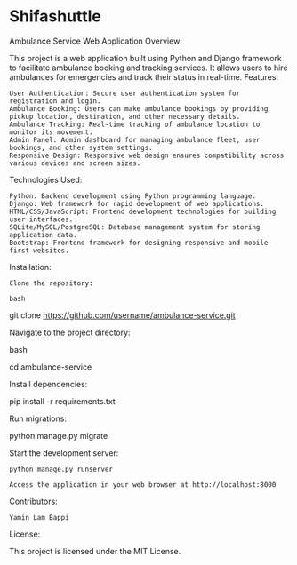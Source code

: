 # Shifashuttle

Ambulance Service Web Application
Overview:

This project is a web application built using Python and Django framework to facilitate ambulance booking and tracking services. It allows users to hire ambulances for emergencies and track their status in real-time.
Features:

    User Authentication: Secure user authentication system for registration and login.
    Ambulance Booking: Users can make ambulance bookings by providing pickup location, destination, and other necessary details.
    Ambulance Tracking: Real-time tracking of ambulance location to monitor its movement.
    Admin Panel: Admin dashboard for managing ambulance fleet, user bookings, and other system settings.
    Responsive Design: Responsive web design ensures compatibility across various devices and screen sizes.

Technologies Used:

    Python: Backend development using Python programming language.
    Django: Web framework for rapid development of web applications.
    HTML/CSS/JavaScript: Frontend development technologies for building user interfaces.
    SQLite/MySQL/PostgreSQL: Database management system for storing application data.
    Bootstrap: Frontend framework for designing responsive and mobile-first websites.

Installation:

    Clone the repository:

    bash

git clone https://github.com/username/ambulance-service.git

Navigate to the project directory:

bash

cd ambulance-service

Install dependencies:

pip install -r requirements.txt

Run migrations:

python manage.py migrate

Start the development server:

    python manage.py runserver

    Access the application in your web browser at http://localhost:8000

Contributors:

    Yamin Lam Bappi

License:

This project is licensed under the MIT License.
